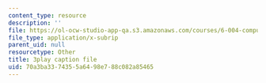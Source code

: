 ```yaml
---
content_type: resource
description: ''
file: https://ol-ocw-studio-app-qa.s3.amazonaws.com/courses/6-004-computation-structures-spring-2017/70a3ba3374355a6498e788c082a85465_q38KAGAKORk.vtt
file_type: application/x-subrip
parent_uid: null
resourcetype: Other
title: 3play caption file
uid: 70a3ba33-7435-5a64-98e7-88c082a85465
---
```


